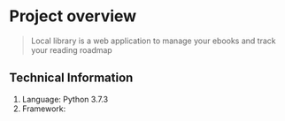 # Project overview

> Local library is a web application to manage your ebooks and track your reading roadmap

## Technical Information

1. Language: Python 3.7.3
2. Framework: 